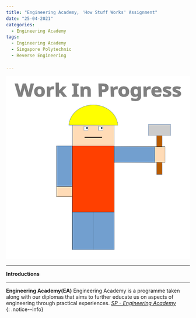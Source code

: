 ```yaml
---
title: "Engineering Academy, 'How Stuff Works' Assignment"
date: "25-04-2021"
categories:
  - Engineering Academy
tags:
  - Engineering Academy
  - Singapore Polytechnic
  - Reverse Engineering

---
```


![WIP](/assets/images/common/WIP.png)

***

<strong>Introductions</strong>

***

**Engineering Academy(EA)** Engineering Academy is a programme taken along with our diplomas that aims to further educate us on aspects of engineering through practical experiences. 
<cite><a href="https://www.sp.edu.sg/engineering-cluster/engineering-academy">SP - Engineering Academy</a></cite>  
{: .notice--info}

